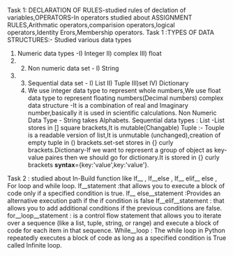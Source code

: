 Task 1: DECLARATION OF RULES-studied rules of declation of variables,OPERATORS-In operators studied about ASSIGNMENT RULES,Arithmatic operators,comparision operators,logical operators,Identity Erors,Membership operators.
Task 1 :TYPES OF DATA STRUCTURES:- Studied various data types 
 1. Numeric data types -I) Integer  II) complex  III)  float
 2.   2. Non numeric data set  - I) String
 3. 3. Sequential data set   -  I) List  II)  Tuple   III)set  IV) Dictionary
    4. We use integer data type to represent whole numbers,We use float data type to represent floating numbers(Decimal numbers)        complex data structure -It is a combination of real and Imaginary number,basically it is used in scientific calculations.        Non Numeric Data Type - String takes Alphabets. Sequential  data types : List -List stores in [] square brackets,It is mutable(Changable)  Tuple :- Touple is a readable version of list,It is unmutable (unchanged),creation of empty tuple in () brackets.set-set stores in {} curly brackets.Dictionary-If we want to represent a group of object as key-value paires then we should go for dictionary.It is stored in {} curly brackets **syntax**={key:'value',key:'value'}.
    
Task 2 : studied about In-Build function like If__ , If__else , If__ elif__ else , For loop and while loop.
If__statement  :that allows you to execute a block of code only if a specified condition is true. 
If__ else__statement :Provides an alternative execution path if the if condition is false
If__elif__statement  : that allows you to add additional conditions if the previous conditions are false.
for__loop__statement  : is a control flow statement that allows you to iterate over a sequence (like a list, tuple, string, or range) and execute a block of code for each item in that sequence.
While__loop : The while loop in Python repeatedly executes a block of code as long as a specified condition is True called Infinite loop.
